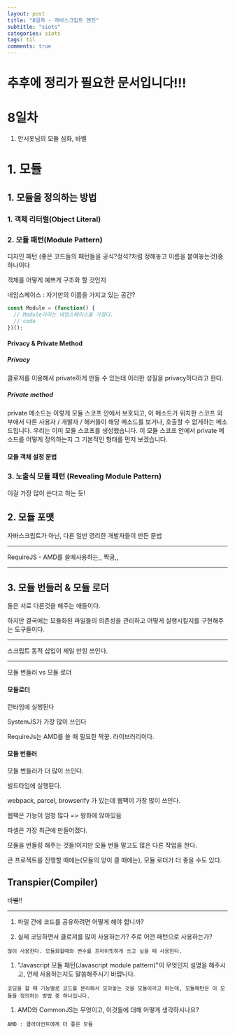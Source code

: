 ```yaml
---
layout: post
title: "8일차 - 자바스크립트 엔진"
subtitle: "siots"
categories: siots
tags: til
comments: true
---
```


# 추후에 정리가 필요한 문서입니다!!!

# 8일차

1. 안시옷님의 모듈 심화, 바벨

# 1. 모듈

## 1. 모듈을 정의하는 방법

### 1. 객체 리터럴(Object Literal)

### 2. 모듈 패턴(Module Pattern)

디자인 패턴 (좋은 코드들의 패턴들을 공식?정석?처럼 정해놓고 이름을 붙여놓는것)중 하나이다

객체를 어떻게 예쁘게 구조화 할 것인지

네임스페이스 : 자기만의 이름을 가지고 있는 공간?

```js
const Module = (function() {
  // Module이라는 네임스페이스를 가졌다.
  // code
})();
```

#### Privacy & Private Method

##### Privacy

클로저를 이용해서 private하게 만들 수 있는데 이러한 성질을 privacy하다라고 한다.

##### Private method

private 메소드는 이렇게 모듈 스코프 안에서 보호되고, 이 메소드가 위치한 스코프 외부에서 다른 사용자 / 개발자 / 헤커들이 해당 메소드를 보거나, 호출할 수 없게하는 메소드입니다. 우리는 이미 모듈 스코프를 생성했습니다. 이 모듈 스코프 안에서 private 메소드를 어떻게 정의하는지 그 기본적인 형태를 먼저 보겠습니다.

#### 모듈 객체 설정 문법

### 3. 노출식 모듈 패턴 (Revealing Module Pattern)

이걸 가장 많이 쓴다고 하는 듯!

## 2. 모듈 포맷

자바스크립트가 아닌, 다른 일반 영리한 개발자들이 만든 문법

---

RequireJS - AMD를 쓸때사용하는,, 짝궁,,

---

## 3. 모듈 번들러 & 모듈 로더

둘은 서로 다른것을 해주는 애들이다.

하지만 결국에는 모듈화된 파일들의 의존성을 관리하고 어떻게 실행시킬지를 구현해주는 도구들이다.

---

스크립트 동적 삽입이 제일 만힝 쓰인다.

---

모듈 번들러 vs 모듈 로더

#### 모듈로더

런타임에 실행된다

SystemJS가 가장 많이 쓰인다

RequireJs는 AMD를 쓸 때 필요한 짝꿍. 라이브러리이다.

#### 모듈 번들러

모듈 번들러가 더 많이 쓰인다.

빌드타임에 실행된다.

webpack, parcel, browserify 가 있는데 웹팩이 가장 많이 쓰인다.

웹팩은 기능이 엄청 많다 => 왕좌에 앉아있음

파셀은 가장 최근에 만들어졌다.

모듈을 번들링 해주는 것들!이지만 모듈 번들 말고도 많은 다른 작업을 한다.

큰 프로젝트를 진행할 때에는(모듈의 양이 클 때에는), 모듈 로더가 더 좋을 수도 있다.

## Transpier(Compiler)

바~~벨~~!!

---

1. 파일 간에 코드를 공유하려면 어떻게 해야 합니까?

1. 실제 코딩하면서 클로져를 많이 사용하는가? 주로 어떤 패턴으로 사용하는가?

```
많이 사용한다. 모듈화할때와 변수를 프라이빗하게 쓰고 싶을 때 사용한다.
```

1. "Javascript 모듈 패턴(Javascript module pattern)"이 무엇인지 설명을 해주시고, 언제 사용하는지도 말씀해주시기 바랍니다.

```
코딩을 할 때 기능별로 코드를 분리해서 모아놓는 것을 모듈이라고 하는데, 모듈패턴은 이 모듈을 정의하는 방법 중 하나입니다.
```

1. AMD와 CommonJS는 무엇이고, 이것들에 대해 어떻게 생각하시나요?

```
AMD : 클라이언트에게 더 좋은 모듈
```
